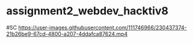 # assignment2_webdev_hacktiv8
#SC
https://user-images.githubusercontent.com/111746966/230437374-21b26be9-67cd-4800-a207-4ddafca87624.mp4
